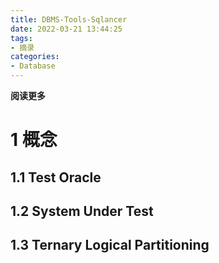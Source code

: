 ```yaml
---
title: DBMS-Tools-Sqlancer
date: 2022-03-21 13:44:25
tags: 
- 摘录
categories: 
- Database
---
```


**阅读更多**

<!--more-->

# 1 概念

## 1.1 Test Oracle

## 1.2 System Under Test

## 1.3 Ternary Logical Partitioning

